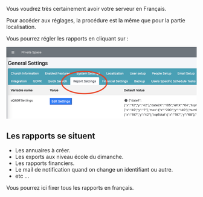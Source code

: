 Vous voudrez très certainement avoir votre serveur en Français.

Pour accéder aux réglages, la procédure est la même que pour la partie localisation.

Vous pourrez régler les rapports en cliquant sur :

![Screenshot](../../img/installation/report.png)

## Les rapports se situent

* Les annuaires à créer.
* Les exports aux niveau école du dimanche.
* Les rapports financiers.
* Le mail de notification quand on change un identifiant ou autre.
* etc ...

Vous pourrez ici fixer tous les rapports en français.
